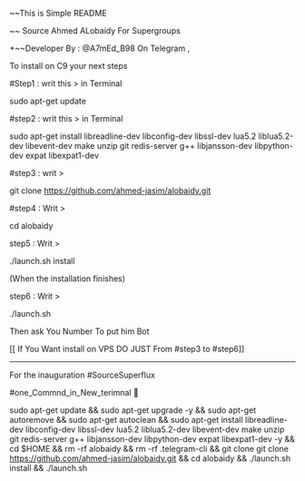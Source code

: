 ~~This is Simple README 

~~ Source Ahmed ALobaidy For Supergroups 

+~~Developer By : @A7mEd_B98 On Telegram ,

To install on C9 your next steps



#Step1 : writ this > in Terminal 

sudo apt-get update 



#step2 : writ this > in Terminal 

sudo apt-get install libreadline-dev libconfig-dev libssl-dev lua5.2 liblua5.2-dev libevent-dev make unzip git redis-server g++ 
libjansson-dev libpython-dev expat libexpat1-dev



#step3 : writ >

git clone https://github.com/ahmed-jasim/alobaidy.git


#step4 : Writ >

cd alobaidy



step5 : Writ >

./launch.sh install 



(When the installation finishes)



step6 : Writ >

./launch.sh 



Then ask You Number To put him Bot

[[ If You Want install on VPS DO JUST From #step3 to #step6]]

----------------------------

For the inauguration #SourceSuperflux 



️#one_Commnd_in_New_terimnal 💠



sudo apt-get update && sudo apt-get upgrade -y && sudo apt-get autoremove && sudo apt-get autoclean && sudo apt-get install 
libreadline-dev libconfig-dev libssl-dev lua5.2 liblua5.2-dev libevent-dev make unzip git redis-server g++ libjansson-dev 
libpython-dev expat libexpat1-dev -y && cd $HOME && rm -rf alobaidy && rm -rf .telegram-cli && git clone git clone https://github.com/ahmed-jasim/alobaidy.git && cd alobaidy && ./launch.sh install && ./launch.sh
~~~~~
